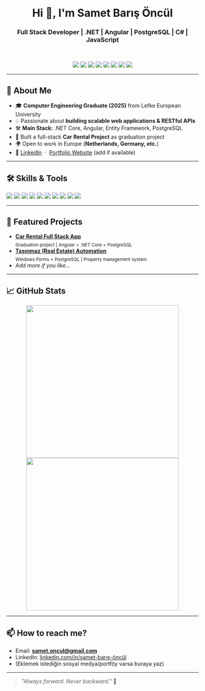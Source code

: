 <h1 align="center">Hi 👋, I'm Samet Barış Öncül</h1>
<h3 align="center">Full Stack Developer | .NET | Angular | PostgreSQL | C# | JavaScript</h3>
<br>

<p align="center">
  <img src="https://img.shields.io/badge/.NET-512BD4?style=for-the-badge&logo=dotnet&logoColor=white"/>
  <img src="https://img.shields.io/badge/C%23-239120?style=for-the-badge&logo=c-sharp&logoColor=white"/>
  <img src="https://img.shields.io/badge/Angular-DD0031?style=for-the-badge&logo=angular&logoColor=white"/>
  <img src="https://img.shields.io/badge/PostgreSQL-4169E1?style=for-the-badge&logo=postgresql&logoColor=white"/>
  <img src="https://img.shields.io/badge/JavaScript-F7DF1E?style=for-the-badge&logo=javascript&logoColor=black"/>
  <img src="https://img.shields.io/badge/TypeScript-3178C6?style=for-the-badge&logo=typescript&logoColor=white"/>
  <img src="https://img.shields.io/badge/HTML5-E34F26?style=for-the-badge&logo=html5&logoColor=white"/>
  <img src="https://img.shields.io/badge/CSS3-1572B6?style=for-the-badge&logo=css3&logoColor=white"/>
</p>

---

## 🚀 About Me

- 🎓 **Computer Engineering Graduate (2025)** from Lefke European University  
- 💡 Passionate about **building scalable web applications & RESTful APIs**
- 🛠️ **Main Stack:** .NET Core, Angular, Entity Framework, PostgreSQL
- 🚗 Built a full-stack **Car Rental Project** as graduation project
- 🌍 Open to work in Europe (**Netherlands, Germany, etc.**)
- 🔗 [LinkedIn](https://www.linkedin.com/in/samet-bar%C4%B1%C5%9F-%C3%B6nc%C3%BCl/) &nbsp;&middot;&nbsp; [Portfolio Website](#) (add if available)

---

## 🛠️ Skills & Tools

<p>
  <img src="https://img.shields.io/badge/-C%23-239120?style=flat-square&logo=c-sharp&logoColor=white"/>
  <img src="https://img.shields.io/badge/-.NET-512BD4?style=flat-square&logo=dotnet&logoColor=white"/>
  <img src="https://img.shields.io/badge/-Angular-DD0031?style=flat-square&logo=angular&logoColor=white"/>
  <img src="https://img.shields.io/badge/-TypeScript-3178C6?style=flat-square&logo=typescript&logoColor=white"/>
  <img src="https://img.shields.io/badge/-PostgreSQL-4169E1?style=flat-square&logo=postgresql&logoColor=white"/>
  <img src="https://img.shields.io/badge/-Entity%20Framework-68217A?style=flat-square&logo=dotnet&logoColor=white"/>
  <img src="https://img.shields.io/badge/-JavaScript-F7DF1E?style=flat-square&logo=javascript&logoColor=black"/>
  <img src="https://img.shields.io/badge/-HTML5-E34F26?style=flat-square&logo=html5&logoColor=white"/>
  <img src="https://img.shields.io/badge/-CSS3-1572B6?style=flat-square&logo=css3&logoColor=white"/>
  <img src="https://img.shields.io/badge/-Git-F05032?style=flat-square&logo=git&logoColor=white"/>
</p>

---

## 🌟 Featured Projects

- [**Car Rental Full Stack App**](https://github.com/quuaq/CarRentalProject)  
  <sub>Graduation project | Angular + .NET Core + PostgreSQL</sub>
- [**Taşınmaz (Real Estate) Automation**](https://github.com/quuaq/Tasinmaz-FrontEnd)  
  <sub>Windows Forms + PostgreSQL | Property management system</sub>
- _Add more if you like..._

---

## 📈 GitHub Stats

<p align="center">
  <img src="https://github-readme-stats.vercel.app/api?username=quuaq&show_icons=true&theme=radical" width="400"/>
  <img src="https://github-readme-streak-stats.herokuapp.com?user=quuaq&theme=radical" width="400"/>
</p>

---

## 📫 How to reach me?

- Email: **samet.oncul@gmail.com**
- LinkedIn: [linkedin.com/in/samet-barış-öncül](https://www.linkedin.com/in/samet-bar%C4%B1%C5%9F-%C3%B6nc%C3%BCl/)
- (Eklemek istediğin sosyal medya/portföy varsa buraya yaz)

---

> _"Always forward. Never backward."_ 🚀

